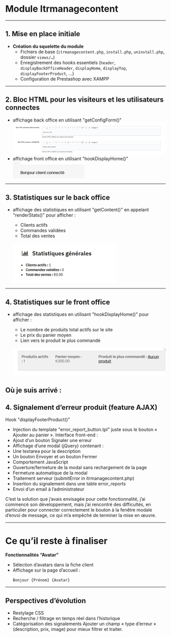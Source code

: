 # Module Itrmanagecontent 

---

## 1. Mise en place initiale  
- **Création du squelette du module**  
  - Fichiers de base (`itrmanagecontent.php`, `install.php`, `uninstall.php`, dossier `views/…`)  
  - Enregistrement des hooks essentiels (`header`, `displayBackOfficeHeader`, `displayHome`, `displayTop`, `displayFooterProduct`, ...)
  - Configuration de Prestashop avec XAMPP

---

## 2. Bloc HTML pour les visiteurs et les utilisateurs connectes
   - affichage back office en utilisant "getConfigForm()"
   ![Alt text](<Screenshot 2025-08-06 230738.png>)
   - affichage front office en utilisant "hookDisplayHome()"
   ![Alt text](<Screenshot 2025-08-06 231427.png>)



---

## 3. Statistiques sur le back office  
- affichage des statistiques en utilisant "getContent()" en appelant "renderStats()" pour afficher :  
     - Clients actifs  
     - Commandes validées  
     - Total des ventes  
    
    ![Alt text](<Screenshot 2025-08-06 230815.png>)


---

## 4. Statistiques sur le front office  
- affichage des statistiques en utilisant "hookDisplayHome()" pour afficher :
    - Le nombre de produits total actifs sur le site
    - Le prix du panier moyen
    - Lien vers le produit le plus commandé

    ![Alt text](image.png)


## Où je suis arrivé :

## 4. Signalement d’erreur produit (feature AJAX)  
Hook "displayFooterProduct()"
- Injection du template "error_report_button.tpl" juste sous le bouton « Ajouter au panier ».
Interface front-end :
- Ajout d’un bouton Signaler une erreur
- Affichage d’une modal (jQuery) contenant :
- Une textarea pour la description
- Un bouton Envoyer et un bouton Fermer
- Comportement JavaScript
- Ouverture/fermeture de la modal sans rechargement de la page
- Fermeture automatique de la modal
- Traitement serveur (submitError in itrmanagecontent.php)
- Insertion du signalement dans une table error_reports
- Envoi d’un email à l’administrateur 

C’est la solution que j’avais envisagée pour cette fonctionnalité, j’ai commencé son développement, mais j’ai rencontré des difficultés, en particulier pour connecter correctement le bouton à la fenêtre modale d’envoi de message, ce qui m’a empêché de terminer la mise en œuvre.

---

# Ce qu’il reste à finaliser

**Fonctionnalités “Avatar”** 
   - Sélection d’avatars dans la fiche client  
   - Affichage sur la page d’accueil :  
     ```
     Bonjour {Prénom} {Avatar}
     ```

---

## Perspectives d’évolution  
- Restylage CSS 
- Recherche / filtrage en temps réel dans l’historique  
- Catégorisation des signalements
  Ajouter un champ « type d’erreur » (description, prix, image) pour mieux filtrer et traiter.

